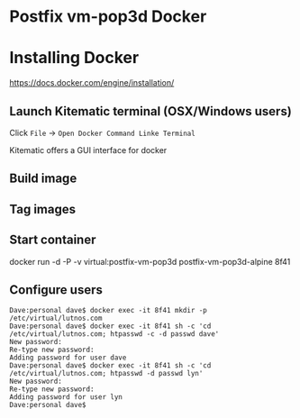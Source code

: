 # Postfix vm-pop3d Docker
#
# Installing Docker

https://docs.docker.com/engine/installation/

## Launch Kitematic terminal (OSX/Windows users)

Click `File` -> `Open Docker Command Linke Terminal`

Kitematic offers a GUI interface for docker

## Build image

## Tag images

## Start container

docker run -d -P -v virtual:postfix-vm-pop3d postfix-vm-pop3d-alpine
8f41

## Configure users

```
Dave:personal dave$ docker exec -it 8f41 mkdir -p /etc/virtual/lutnos.com
Dave:personal dave$ docker exec -it 8f41 sh -c 'cd /etc/virtual/lutnos.com; htpasswd -c -d passwd dave'
New password:
Re-type new password:
Adding password for user dave
Dave:personal dave$ docker exec -it 8f41 sh -c 'cd /etc/virtual/lutnos.com; htpasswd -d passwd lyn'
New password:
Re-type new password:
Adding password for user lyn
Dave:personal dave$
```
